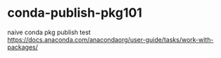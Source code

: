 # conda-publish-pkg101
naive conda pkg publish test
https://docs.anaconda.com/anacondaorg/user-guide/tasks/work-with-packages/
